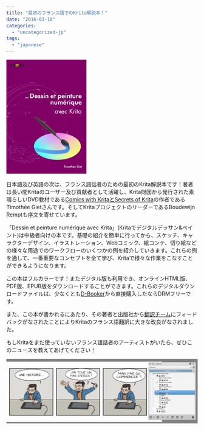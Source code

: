 ```yaml
---
title: "最初のフランス語でのKrita解説本！"
date: "2016-03-18"
categories: 
  - "uncategorized-jp"
tags: 
  - "japanese"
---
```


[![dessin-et-peinture-numerique-avec-krita](images/dessin-et-peinture-numerique-avec-krita-211x300.png)](http://www.d-booker.fr/krita/284-dessin-et-peinture-numerique-avec-krita.html)

日本語及び英語の次は、フランス語話者のための最初のKrita解説本です！著者は長い間Kritaのユーザー及び貢献者として活躍し、Krita財団から発行された素晴らしいDVD教材である[Comics with KritaとSecrets of Krita](https://jp.krita.org/support-us/shop/)の作者であるTimothée Gietさんです。そしてKritaプロジェクトのリーダーであるBoudewijn Remptも序文を寄せています。

「Dessin et peinture numérique avec Krita」(Kritaでデジタルデッサン&ペイント)は中級者向けの本です。基礎の紹介を簡単に行ってから、スケッチ、キャラクターデザイン、イラストレーション、Webコミック、絵コンテ、切り絵などの様々な用途でのワークフローのいくつかの例を紹介していきます。これらの例を通して、一番重要なコンセプトを全て学び、Kritaで様々な作業をこなすことができるようになります。

この本はフルカラーです！またデジタル版も利用でき、オンラインHTML版、PDF版、EPUB版をダウンロードすることができます。これらのデジタルダウンロードファイルは、少なくとも[D-Booker](http://www.d-booker.fr/krita/284-dessin-et-peinture-numerique-avec-krita.html)から直接購入したならDRMフリーです。

また、この本が書かれるにあたり、その著者と出版社から[翻訳チーム](http://i18n.kde.org/team-infos.php?teamcode=fr)にフィードバックがなされたことによりKritaのフランス語翻訳に大きな改良がなされました。

もしKritaをまだ使っていないフランス語話者のアーティストがいたら、ぜひこのニュースを教えてあげてください！

[![krita-webcomics-aplats](images/krita-webcomics-aplats-1024x345.png)](http://www.d-booker.fr/krita/284-dessin-et-peinture-numerique-avec-krita.html)
